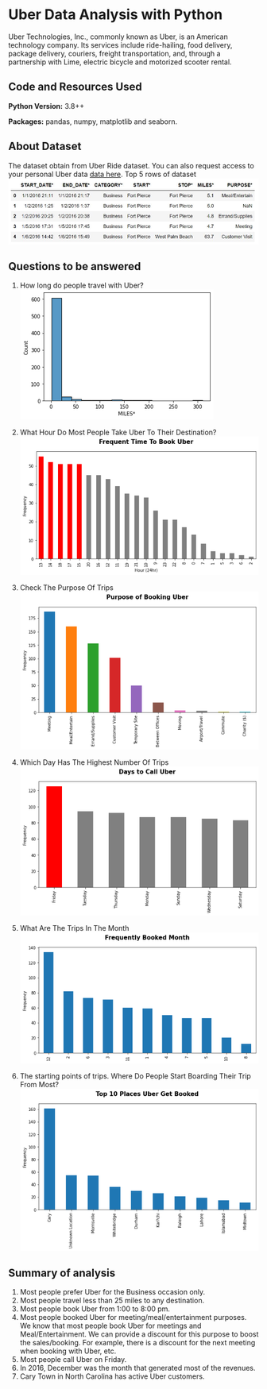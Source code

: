 # Uber Data Analysis with Python
Uber Technologies, Inc., commonly known as Uber, is an American technology company. Its services include ride-hailing, food delivery, package delivery, couriers, freight transportation, and, through a partnership with Lime, electric bicycle and motorized scooter rental.

## Code and Resources Used 
**Python Version:** 3.8++

**Packages:** pandas, numpy, matplotlib and seaborn.

## About Dataset
The dataset obtain from Uber Ride dataset. You can also request access to your personal Uber data [data here](https://myprivacy.uber.com/privacy/exploreyourdata/download).
Top 5 rows of dataset
![](https://github.com/aimanraz/uber_drive_analysis/blob/main/img/top_5_rows.JPG)

## Questions to be answered
1. How long do people travel with Uber?
![](https://github.com/aimanraz/uber_drive_analysis/blob/main/img/q2.png)

2. What Hour Do Most People Take Uber To Their Destination?
![](https://github.com/aimanraz/uber_drive_analysis/blob/main/img/q3.png)

3. Check The Purpose Of Trips
![](https://github.com/aimanraz/uber_drive_analysis/blob/main/img/q4.png)

4. Which Day Has The Highest Number Of Trips
![](https://github.com/aimanraz/uber_drive_analysis/blob/main/img/q5.png)

5. What Are The Trips In The Month
![](https://github.com/aimanraz/uber_drive_analysis/blob/main/img/q7.png)

6. The starting points of trips. Where Do People Start Boarding Their Trip From Most?
![](https://github.com/aimanraz/uber_drive_analysis/blob/main/img/q8.png)

## Summary of analysis

1. Most people prefer Uber for the Business occasion only.
2. Most people travel less than 25 miles to any destination.
3. Most people book Uber from 1:00 to 8:00 pm.
4. Most people booked Uber for meeting/meal/entertainment purposes. We know that most people book Uber for meetings and Meal/Entertainment. We can provide a discount for this purpose to boost the sales/booking. For example, there is a discount for the next meeting when booking with Uber, etc.
5. Most people call Uber on Friday.
6. In 2016, December was the month that generated most of the revenues.
7. Cary Town in North Carolina has active Uber customers.

